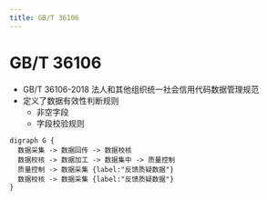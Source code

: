 ```yaml
---
title: GB/T 36106
---
```


# GB/T 36106

- GB/T 36106-2018
  法人和其他组织统一社会信用代码数据管理规范
- 定义了数据有效性判断规则
  - 非空字段
  - 字段校验规则

```graphviz
digraph G {
  数据采集 -> 数据回传 -> 数据校核
  数据校核 -> 数据加工 -> 数据集中 -> 质量控制
  质量控制 -> 数据采集 {label:"反馈质疑数据"}
  数据校核 -> 数据采集 {label:"反馈质疑数据"}
}
```
